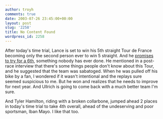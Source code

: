```yaml
---
author: troyh
comments: true
date: 2003-07-26 23:45:00+00:00
layout: post
slug: '2258'
title: No Content Found
wordpress_id: 2258
---
```


After today's time trial, Lance is set to win his 5th straight Tour de France becoming only the second person ever to win 5 straight. And he [promises to try for a 6th](http://news.bbc.co.uk/sport2/hi/other_sports/cycling/tour_de_france_2003/3099759.stm), something nobody has ever done. He mentioned in a post-race interview that there's some things people don't know about this Tour, and he suggested that the team was sabatoged. When he was pulled off his bike by a fan, I wondered if it wasn't intentional and the replays sure seemed suspicious to me. But he won and realizes that he needs to improve for next year. And Ullrich is going to come back with a much better team I'm sure.

And Tyler Hamilton, riding with a broken collarbone, jumped ahead 2 places in today's time trial to take 4th overall, ahead of the undeserving and poor sportsman, Iban Mayo. I like that too.
